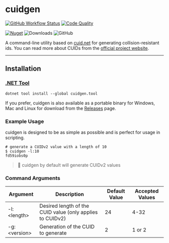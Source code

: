 # cuidgen

[![GitHub Workflow Status](https://img.shields.io/github/actions/workflow/status/visus-io/cuidgen/ci.yaml?style=for-the-badge&logo=github)](https://github.com/visus-io/cuidgen/actions/workflows/ci.yaml)
[![Code Quality](https://img.shields.io/codacy/grade/67fc36addb1a49258faf9a6a850f1ab4?style=for-the-badge&logo=codacy)](https://app.codacy.com/gh/visus-io/cuidgen/dashboard)

[![Nuget](https://img.shields.io/nuget/v/cuidgen.tool?style=for-the-badge&logo=nuget&label=stable)](https://www.nuget.org/packages/cuidgen.tool)
![Downloads](https://img.shields.io/nuget/dt/cuidgen.tool?style=for-the-badge&logo=nuget)
![GitHub](https://img.shields.io/github/license/visus-io/cuidgen?style=for-the-badge)

A command-line utility based on [cuid.net](https://github.com/visus-io/cuid.net/) for generating collision-resistant ids.
You can read more about CUIDs from the [official project website](https://github.com/paralleldrive/cuid2).

---

## Installation

### [.NET Tool](https://learn.microsoft.com/en-us/dotnet/core/tools/global-tools)

```shell
dotnet tool install --global cuidgen.tool
```

If you prefer, cuidgen is also available as a portable binary for Windows, Mac and Linux for download from
the [Releases](https://github.com/visus-io/cuidgen/releases) page.

### Example Usage

cuidgen is designed to be as simple as possible and is perfect for usage in scripting.

```shell
# generate a CUIDv2 value with a length of 10
$ cuidgen -l:10
fd59iobs0p
```

> :memo: cuidgen by default will generate CUIDv2 values

### Command Arguments

| Argument       | Description                                               | Default Value | Accepted Values |
|----------------|-----------------------------------------------------------|---------------|-----------------|
| -l:\<length\>  | Desired length of the CUID value (only applies to CUIDv2) | 24            | 4-32            |
| -g:\<version\> | Generation of the CUID to generate                        | 2             | 1 or 2          |

